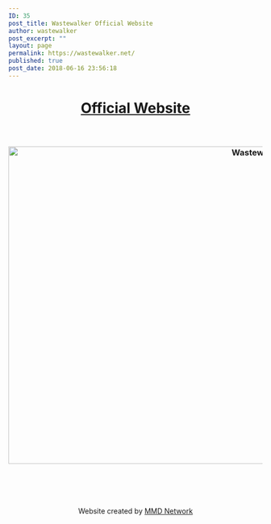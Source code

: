 ```yaml
---
ID: 35
post_title: Wastewalker Official Website
author: wastewalker
post_excerpt: ""
layout: page
permalink: https://wastewalker.net/
published: true
post_date: 2018-06-16 23:56:18
---
```

<h1 style="text-align: center;"><a href="https://wastewalker.net/">Official Website</a></h1>
&nbsp;
<h3 style="text-align: center;"><img class="alignnone wp-image-179 size-full" src="https://wastewalker.net/wp-content/uploads/2018/07/wastewalkerCover.jpg" alt="Wastewalker Official Website - Album Art " width="1200" height="630" /></h3>
<h3 style="text-align: center;"></h3>
&nbsp;

&nbsp;
<p style="text-align: center;">Website created by <a href="https://mmdnetwork.com">MMD Network</a></p>
&nbsp;

<strong> </strong>
<p style="text-align: center;"></p>